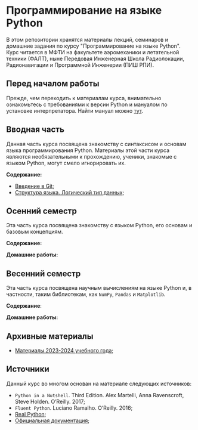 # Программирование на языке Python

В этом репозитории хранятся материалы лекций, семинаров и домашние задания по курсу "Программирование на языке Python". Курс читается в МФТИ на факультете аэромеханики и летательной техники (ФАЛТ), ныне Передовая Инженерная Школа Радиолокации, Радионавигации и Программной Инженерии (ПИШ РПИ).

## Перед началом работы
Прежде, чем переходить к материалам курса, внимательно ознакомьтесь с требованиями к версии Python и мануалом по установке интерпретатора. Найти мануал можно [тут](./docs/guide.pdf).

## Вводная часть
Данная часть курса посвящена знакомству с синтаксисом и основам языка программирования Python. Материалы этой части курса являются необязательными к прохождению, ученики, знакомые с языком Python, могут смело игнорировать их.

**Содержание:**
- [Введение в Git](./lessons/sem_00/lesson_01/);
- [Структура языка. Логический тип данных](./lessons/sem_00/lesson_02/);

## Осенний семестр

Эта часть курса посвящена знакомству с языком Python, его основам и базовым концепциям. 

**Содержание:**

**Домашние работы:**

## Весенний семестр

Эта часть курса посвящена научным вычислениям на языке Python и, в частности, таким библиотекам, как `NumPy`, `Pandas` и `Matplotlib`.

**Содержание**:

**Домашние работы:**

## Архивные материалы

- [Материалы 2023-2024 учебного года](https://github.com/EvgrafovMichail/python_mipt_dafe/tree/2023-2024-archive);

## Источники

Данный курс во многом основан на материале следующих источников:

- `Python in a Nutshell`. Third Edition. Alex Martelli, Anna Ravenscroft, Steve Holden. O’Reilly. 2017;    
- `Fluent Python`. Luciano Ramalho. O’Reilly. 2016;    
- [Real Python](https://realpython.com/);
- [Официальная документация](https://docs.python.org/3.11/);
